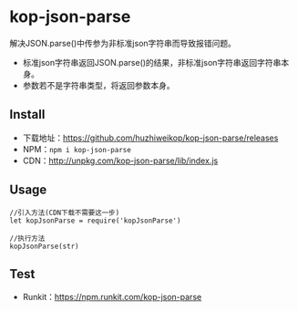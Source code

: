 # kop-json-parse

 解决JSON.parse()中传参为非标准json字符串而导致报错问题。
-  标准json字符串返回JSON.parse()的结果，非标准json字符串返回字符串本身。
-  参数若不是字符串类型，将返回参数本身。

## Install

- 下载地址：https://github.com/huzhiweikop/kop-json-parse/releases
- NPM：`npm i kop-json-parse`
- CDN：http://unpkg.com/kop-json-parse/lib/index.js

## Usage

```
//引入方法(CDN下载不需要这一步)
let kopJsonParse = require('kopJsonParse')

//执行方法
kopJsonParse(str)
```

## Test

- Runkit：https://npm.runkit.com/kop-json-parse
